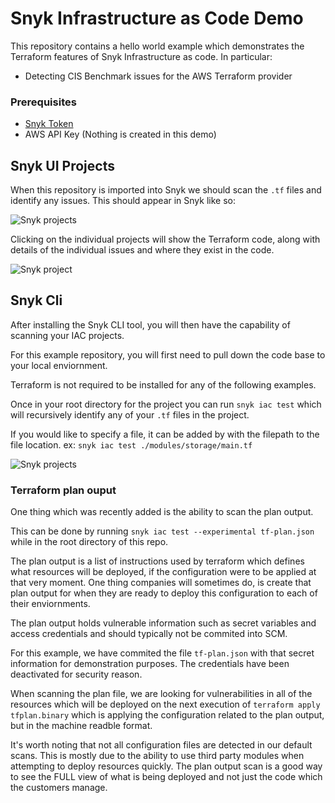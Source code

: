 # Snyk Infrastructure as Code Demo

This repository contains a hello world example which demonstrates the Terraform features of Snyk Infrastructure as code. In particular:

* Detecting CIS Benchmark issues for the AWS Terraform provider

### Prerequisites

* [Snyk Token](https://support.snyk.io/hc/en-us/articles/360004008258-Authenticate-the-CLI-with-your-account#UUID-4f46843c-174d-f448-cadf-893cfd7dd858_section-idm4557419555668831541902780562)
* AWS API Key (Nothing is created in this demo)

## Snyk UI Projects

When this repository is imported into Snyk we should scan the `.tf` files and identify any issues. This should appear in Snyk like so:

![Snyk projects](assets/projects.png)

Clicking on the individual projects will show the Terraform code, along with details of the individual issues and where they exist in the code.

![Snyk project](assets/project.png)

## Snyk Cli

After installing the Snyk CLI tool, you will then have the capability of scanning your IAC projects. 

For this example repository, you will first need to pull down the code base to your local enviornment.

Terraform is not required to be installed for any of the following examples.

Once in your root directory for the project you can run `snyk iac test` which will recursively identify any of your `.tf` files in the project.

If you would like to specify a file, it can be added by with the filepath to the file location. ex: `snyk iac test ./modules/storage/main.tf`

![Snyk projects](assets/main.png)

### Terraform plan ouput

One thing which was recently added is the ability to scan the plan output. 

This can be done by running `snyk iac test --experimental tf-plan.json` while in the root directory of this repo.

The plan output is a list of instructions used by terraform which defines what resources will be deployed, if the configuration were to be applied at that very moment. One thing companies will sometimes do, is create that plan output for when they are ready to deploy this configuration to each of their enviornments. 

The plan output holds vulnerable information such as secret variables and access credentials and should typically not be commited into SCM.

For this example, we have commited the file `tf-plan.json` with that secret information for demonstration purposes. The credentials have been deactivated for security reason.

When scanning the plan file, we are looking for vulnerabilities in all of the resources which will be deployed on the next execution of `terraform apply tfplan.binary` which is applying the configuration related to the plan output, but in the machine readble format.

It's worth noting that not all configuration files are detected in our default scans. This is mostly due to the ability to use third party modules when attempting to deploy resources quickly. The plan output scan is a good way to see the FULL view of what is being deployed and not just the code which the customers manage.
